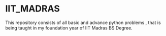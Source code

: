 # IIT_MADRAS
<p>This repository consists of all basic and advance python problems , that is being taught in my foundation year of IIT Madras BS Degree.</p>

